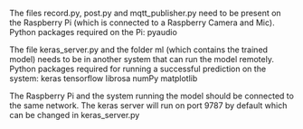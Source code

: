 The files record.py, post.py and mqtt_publisher.py need to be present on the Raspberry Pi (which is connected to a Raspberry Camera and Mic).
Python packages required on the Pi: 
pyaudio

The file keras_server.py and the folder ml (which contains the trained model) needs to be in another system that can run the model remotely.
Python packages required for running a successful prediction on the system:
keras
tensorflow
librosa
numPy
matplotlib

The Raspberry Pi and the system running the model should be connected to the same network. The keras server will run on port 9787 by default which can be changed in keras_server.py
